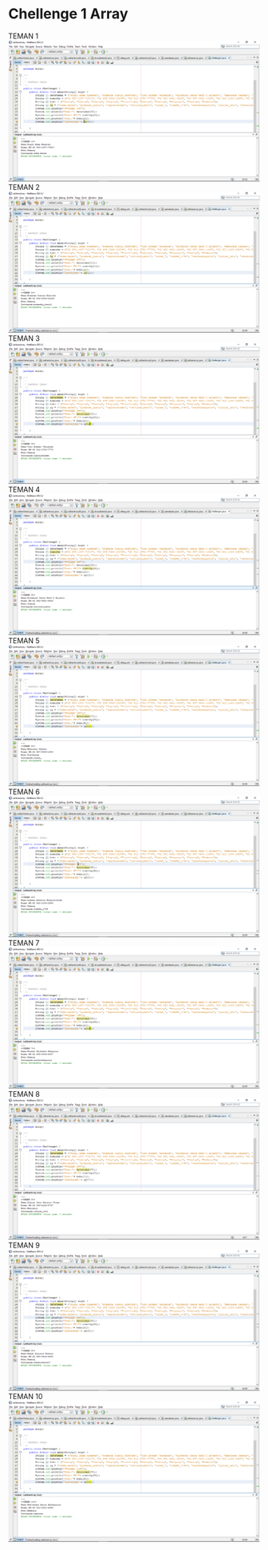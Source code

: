 # Chellenge 1 Array
TEMAN 1
![Alt Text](https://github.com/damarwdsyh003/Chellenge-1-Array/blob/master/Teman%201.png)
TEMAN 2
![Alt Text](https://github.com/damarwdsyh003/Chellenge-1-Array/blob/master/Teman%202.png)
TEMAN 3
![Alt Text](https://github.com/damarwdsyh003/Chellenge-1-Array/blob/master/Teman%203.png)
TEMAN 4
![Alt Text](https://github.com/damarwdsyh003/Chellenge-1-Array/blob/master/Teman%204.png)
TEMAN 5
![Alt Text](https://github.com/damarwdsyh003/Chellenge-1-Array/blob/master/Teman%205.png)
TEMAN 6
![Alt Text](https://github.com/damarwdsyh003/Chellenge-1-Array/blob/master/Teman%206.png)
TEMAN 7
![Alt Text](https://github.com/damarwdsyh003/Chellenge-1-Array/blob/master/Teman%207.png)
TEMAN 8
![Alt Text](https://github.com/damarwdsyh003/Chellenge-1-Array/blob/master/Teman%208.png)
TEMAN 9
![Alt Text](https://github.com/damarwdsyh003/Chellenge-1-Array/blob/master/Teman%209.png)
TEMAN 10
![Alt Text](https://github.com/damarwdsyh003/Chellenge-1-Array/blob/master/Teman%2010.png)
